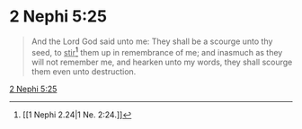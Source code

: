 # 2 Nephi 5:25

> And the Lord God said unto me: They shall be a scourge unto thy seed, to <u>stir</u>[^a] them up in remembrance of me; and inasmuch as they will not remember me, and hearken unto my words, they shall scourge them even unto destruction.

[2 Nephi 5:25](https://www.churchofjesuschrist.org/study/scriptures/bofm/2-ne/5?lang=eng&id=p25#p25)


[^a]: [[1 Nephi 2.24|1 Ne. 2:24.]]
